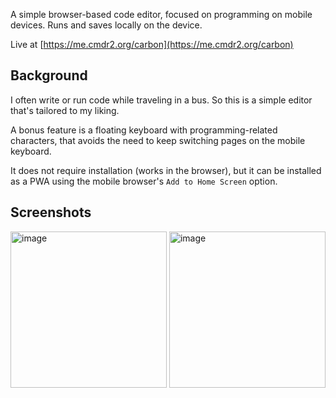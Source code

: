 A simple browser-based code editor, focused on programming on mobile devices. Runs and saves locally on the device.

Live at [https://me.cmdr2.org/carbon](https://me.cmdr2.org/carbon)

## Background
I often write or run code while traveling in a bus. So this is a simple editor that's tailored to my liking.

A bonus feature is a floating keyboard with programming-related characters, that avoids the need to keep switching pages on the mobile keyboard.

It does not require installation (works in the browser), but it can be installed as a PWA using the mobile browser's `Add to Home Screen` option.

## Screenshots

<img height="250" alt="image" src="https://github.com/user-attachments/assets/299a16e6-5d95-4027-be32-dd25f48ad807" />
<img height="250" alt="image" src="https://github.com/user-attachments/assets/9b4ea67c-cebd-48bf-a7cf-e6c561ba862b" />
